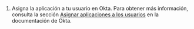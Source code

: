 1. Asigna la aplicación a tu usuario en Okta. Para obtener más información, consulta la sección [Asignar aplicaciones a los usuarios](https://help.okta.com/en/prod/Content/Topics/users-groups-profiles/usgp-assign-apps.htm) en la documentación de Okta.
